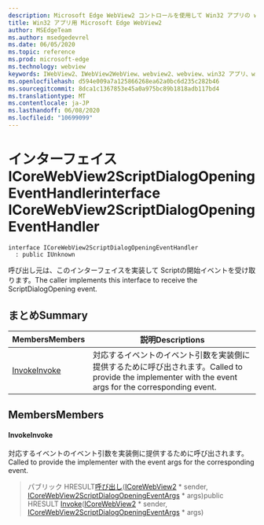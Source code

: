 ```yaml
---
description: Microsoft Edge WebView2 コントロールを使用して Win32 アプリの web コンテンツをホストする
title: Win32 アプリ用 Microsoft Edge WebView2
author: MSEdgeTeam
ms.author: msedgedevrel
ms.date: 06/05/2020
ms.topic: reference
ms.prod: microsoft-edge
ms.technology: webview
keywords: IWebView2、IWebView2WebView、webview2、webview、win32 アプリ、win32、edge、ICoreWebView2、ICoreWebView2Controller、browser control、edge html
ms.openlocfilehash: d594e009a7a125866268ea62a0bc6d235c282b46
ms.sourcegitcommit: 8dca1c1367853e45a0a975bc89b1818adb117bd4
ms.translationtype: MT
ms.contentlocale: ja-JP
ms.lasthandoff: 06/08/2020
ms.locfileid: "10699099"
---
```

# <span data-ttu-id="431cc-104">インターフェイス ICoreWebView2ScriptDialogOpeningEventHandler</span><span class="sxs-lookup"><span data-stu-id="431cc-104">interface ICoreWebView2ScriptDialogOpeningEventHandler</span></span> 

```
interface ICoreWebView2ScriptDialogOpeningEventHandler
  : public IUnknown
```

<span data-ttu-id="431cc-105">呼び出し元は、このインターフェイスを実装して Scriptの開始イベントを受け取ります。</span><span class="sxs-lookup"><span data-stu-id="431cc-105">The caller implements this interface to receive the ScriptDialogOpening event.</span></span>

## <span data-ttu-id="431cc-106">まとめ</span><span class="sxs-lookup"><span data-stu-id="431cc-106">Summary</span></span>

 <span data-ttu-id="431cc-107">Members</span><span class="sxs-lookup"><span data-stu-id="431cc-107">Members</span></span>                        | <span data-ttu-id="431cc-108">説明</span><span class="sxs-lookup"><span data-stu-id="431cc-108">Descriptions</span></span>
--------------------------------|---------------------------------------------
[<span data-ttu-id="431cc-109">Invoke</span><span class="sxs-lookup"><span data-stu-id="431cc-109">Invoke</span></span>](#invoke) | <span data-ttu-id="431cc-110">対応するイベントのイベント引数を実装側に提供するために呼び出されます。</span><span class="sxs-lookup"><span data-stu-id="431cc-110">Called to provide the implementer with the event args for the corresponding event.</span></span>

## <span data-ttu-id="431cc-111">Members</span><span class="sxs-lookup"><span data-stu-id="431cc-111">Members</span></span>

#### <span data-ttu-id="431cc-112">Invoke</span><span class="sxs-lookup"><span data-stu-id="431cc-112">Invoke</span></span> 

<span data-ttu-id="431cc-113">対応するイベントのイベント引数を実装側に提供するために呼び出されます。</span><span class="sxs-lookup"><span data-stu-id="431cc-113">Called to provide the implementer with the event args for the corresponding event.</span></span>

> <span data-ttu-id="431cc-114">パブリック HRESULT[呼び出し](#invoke)([ICoreWebView2](icorewebview2.md) \* sender, [ICoreWebView2ScriptDialogOpeningEventArgs](icorewebview2scriptdialogopeningeventargs.md) \* args)</span><span class="sxs-lookup"><span data-stu-id="431cc-114">public HRESULT [Invoke](#invoke)([ICoreWebView2](icorewebview2.md) \* sender, [ICoreWebView2ScriptDialogOpeningEventArgs](icorewebview2scriptdialogopeningeventargs.md) \* args)</span></span>

